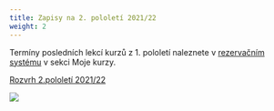```yaml
---
title: Zapisy na 2. pololetí 2021/22
weight: 2
---
```

Termíny posledních lekcí kurzů z 1. pololetí naleznete v [rezervačním systému](https://vigvam.webooker.eu/) v sekci Moje kurzy.[](/assets/media-o-nas/rozvrh_21-22_ii_pol.pdf)[](https://www.brezanek.cz/assets/media-o-nas/rozvrh_21-22_ii_pol.pdf)

[ Rozvrh 2.pololetí 2021/22](https://www.brezanek.cz/assets/media-o-nas/rozvrh_21-22_ii_pol.pdf)

![](/images/uploads/vigvam_zapisy_2_pol_22-1-.jpg)